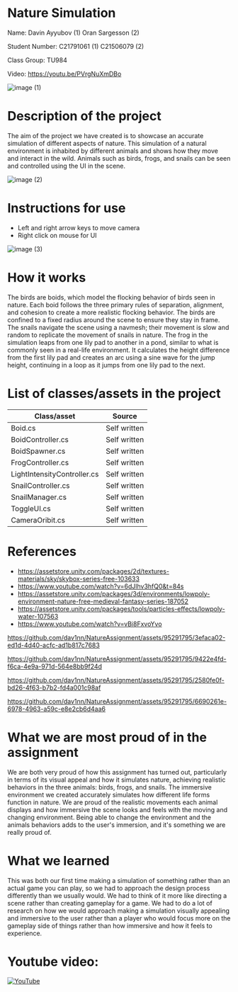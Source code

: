 # Nature Simulation

Name: 
Davin Ayyubov  (1)
Oran Sargesson  (2)

Student Number: 
C21791061    (1)
C21506079    (2)   

Class Group:
TU984

Video: https://youtu.be/PVrgNuXmDBo

![image (1)](https://github.com/dav1nn/NatureAssignment/assets/75795249/077b6bab-e193-4d3c-bb1a-e5c72b1bf392)







# Description of the project
The aim of the project we have created is to showcase an accurate simulation of different aspects of nature. This simulation of a natural environment is inhabited by different animals and shows how they move and interact in the wild. Animals such as birds, frogs, and snails can be seen and controlled using the UI in the scene.

![image (2)](https://github.com/dav1nn/NatureAssignment/assets/75795249/397e5b56-ab95-4c60-98cc-f780cc32c59a)


# Instructions for use
* Left and right arrow keys to move camera
* Right click on mouse for UI
  
  
![image (3)](https://github.com/dav1nn/NatureAssignment/assets/75795249/8c875cf3-8641-41aa-a775-394460054c07)



# How it works
The birds are boids, which model the flocking behavior of birds seen in nature. Each boid follows the three primary rules of separation, alignment, and cohesion to create a more realistic flocking behavior. The birds are confined to a fixed radius around the scene to ensure they stay in frame. The snails navigate the scene using a navmesh; their movement is slow and random to replicate the movement of snails in nature. The frog in the simulation leaps from one lily pad to another in a pond, similar to what is commonly seen in a real-life environment. It calculates the height difference from the first lily pad and creates an arc using a sine wave for the jump height, continuing in a loop as it jumps from one lily pad to the next.

# List of classes/assets in the project

| Class/asset | Source |
|-----------|-----------|
| Boid.cs|Self written|
| BoidController.cs| Self written|
| BoidSpawner.cs | Self written |
| FrogController.cs | Self written |
| LightIntensityController.cs | Self written |
| SnailController.cs | Self written |
| SnailManager.cs | Self written |
| ToggleUI.cs | Self written |
| CameraOribit.cs | Self written |


# References
* https://assetstore.unity.com/packages/2d/textures-materials/sky/skybox-series-free-103633
* https://www.youtube.com/watch?v=6dJlhv3hfQ0&t=84s
* https://assetstore.unity.com/packages/3d/environments/lowpoly-environment-nature-free-medieval-fantasy-series-187052
* https://assetstore.unity.com/packages/tools/particles-effects/lowpoly-water-107563
* https://www.youtube.com/watch?v=vBi8FxvoYvo



https://github.com/dav1nn/NatureAssignment/assets/95291795/3efaca02-ed1d-4d40-acfc-ad1b817c7683



https://github.com/dav1nn/NatureAssignment/assets/95291795/9422e4fd-f6ca-4e9a-971d-564e8bb9f24d



https://github.com/dav1nn/NatureAssignment/assets/95291795/2580fe0f-bd26-4f63-b7b2-fd4a001c98af



https://github.com/dav1nn/NatureAssignment/assets/95291795/6690261e-6978-4963-a59c-e8e2cb6d4aa6



# What we are most proud of in the assignment
We are both very proud of how this assignment has turned out, particularly in terms of its visual appeal and how it simulates nature, achieving realistic behaviors in the three animals: birds, frogs, and snails. The immersive environment we created accurately simulates how different life forms function in nature. We are proud of the realistic movements each animal displays and how immersive the scene looks and feels with the moving and changing environment. Being able to change the environment and the animals behaviors adds to the user's immersion, and it's something we are really proud of.

# What we learned
This was both our first time making a simulation of something rather than an actual game you can play, so we had to approach the design process differently than we usually would. We had to think of it more like directing a scene rather than creating gameplay for a game. We had to do a lot of research on how we would approach making a simulation visually appealing and immersive to the user rather than a player who would focus more on the gameplay side of things rather than how immersive and how it feels to experience.







# Youtube video:

[![YouTube](https://www.webwise.ie/wp-content/uploads/2015/10/youtube.png)](https://www.youtube.com/watch?v=PVrgNuXmDBo)
